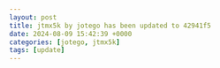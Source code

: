 ```yaml
---
layout: post
title: jtmx5k by jotego has been updated to 42941f5
date: 2024-08-09 15:42:39 +0000
categories: [jotego, jtmx5k]
tags: [update]
---
```


